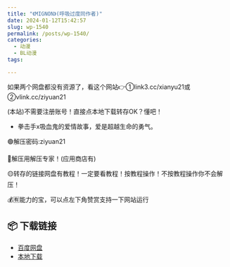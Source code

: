 ```yaml
---
title: "《MIGNON》(呼吸过度同作者)"
date: 2024-01-12T15:42:57
slug: wp-1540
permalink: /posts/wp-1540/
categories:
  - 动漫
  - BL动漫
tags:

---
```


如果两个网盘都没有资源了，看这个网站👉①link3.cc/xianyu21或②vlink.cc/ziyuan21

(本站)不需要注册账号！直接点本地下载转存OK？懂吧！

*   拳击手x吸血鬼的爱情故事，爱是超越生命的勇气。

🟢解压密码:ziyuan21

🔵解压用解压专家！(应用商店有)

🟡转存的链接网盘有教程！一定要看教程！按教程操作！不按教程操作你不会解压！

💰🈶能力的宝，可以点左下角赞赏支持一下网站运行

## 📦 下载链接
- [百度网盘](https://blziyuan21.com/pay-download/1540?key=2f7bd1914a&down_id=0)
- [本地下载](https://blziyuan21.com/pay-download/1540?key=2f7bd1914a&down_id=1)


